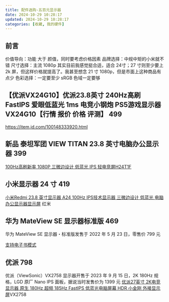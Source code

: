 ```yaml
---
title: 配件选购-五百元显示器
date: 2024-10-29 10:28:17
updated: 2024-10-29 10:28:17
categories: [收藏, 我的硬件]
---
```


## 前言

价值导向：功能 大于 颜值，同时要考虑价格因素
品牌选择：中规中矩的小米就不错
尺寸选择：主流 1080p 其实目前我感觉挺合适，适合 24寸；27 寸则至少要上 2k 屏，但这样价格就提高了。我甚至想念 21 寸 1080p，但是市面上这种商品有点少
色彩选择：一定要至少 sRGB 色域一定要够

## 【优派VX24G10】优派23.8英寸 240Hz高刷 FastIPS 爱眼低蓝光 1ms 电竞小钢炮 PS5游戏显示器VX24G10【行情 报价 价格 评测】 499

https://item.jd.com/100148333920.html

## 新品 泰坦军团 VIEW TITAN 23.8 英寸电脑办公显示器 399

[100Hz高刷新率 1080P 三微边设计 低蓝光 IPS 轻电竞屏H24T1F](https://item.jd.com/100136592770.html#comment)

## 小米显示器 24 寸 419

[小米Redmi 23.8 英寸显示器 A24 100Hz IPS技术显示器 三微边设计 低蓝光 电脑办公显示器显示屏](https://item.jd.com/100071265059.html) 红米

## 华为 MateView SE 显示器标准版 469

华为 MateView SE 显示器・标准版发售于 2022 年 5 月 23 日，零售价 799 元

[支持电子书模式](https://item.jd.com/100058894647.html)

## 优派 798

优派（ViewSonic）VX2758 显示器开售于 2023 年 9 月 15 日，2K 180Hz 规格，LGD 原厂 Nano IPS 面板，据说当时发售价为 1399 元
[优派27英寸 2K电竞显示器 原生 180Hz 超频 185Hz FastIPS 低蓝光电脑屏幕 HDR 小金刚 外接显示屏](https://item.jd.com/100062649811.html)VX2758
